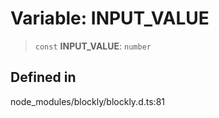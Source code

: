 # Variable: INPUT_VALUE

> `const` **INPUT_VALUE**: `number`

## Defined in

node_modules/blockly/blockly.d.ts:81
